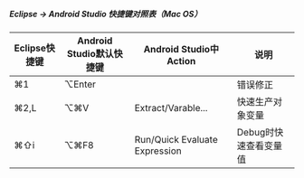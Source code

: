 ##### Eclipse -> Android Studio 快捷键对照表（Mac OS）

Eclipse快捷键|Android Studio默认快捷键|Android Studio中Action|说明
---|---|---|---
⌘1|⌥Enter|   |错误修正
⌘2,L|⌥⌘V|Extract/Varable...|快速生产对象变量
⌘⇧i|⌥⌘F8|Run/Quick Evaluate Expression|Debug时快速查看变量值
